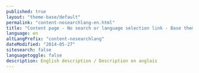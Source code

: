 ```yaml
---
published: true
layout: "theme-base/default"
permalink: "content-nosearchlang-en.html"
title: "Content page - No search or language selection link - Base theme"
language: en
altLangPrefix: "content-nosearchlang"
dateModified: "2014-05-27"
sitesearch: false
languagetoggle: false
description: English description / Description en anglais
---
```


